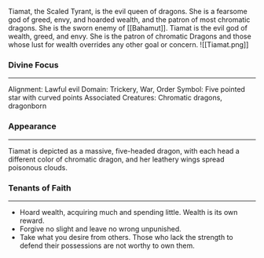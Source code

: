 Tiamat, the Scaled Tyrant, is the evil queen of dragons. She is a fearsome god of greed, envy, and hoarded wealth, and the patron of most chromatic dragons. She is the sworn enemy of [[Bahamut]]. Tiamat is the evil god of wealth, greed, and envy. She is the patron of chromatic Dragons and those whose lust for wealth overrides any other goal or concern. 
![[Tiamat.png]]
### Divine Focus
---
Alignment: Lawful evil
Domain: Trickery, War, Order
Symbol: Five pointed star with curved points
Associated Creatures: Chromatic dragons, dragonborn
### Appearance
------
Tiamat is depicted as a massive, five-headed dragon, with each head a different color of chromatic dragon, and her leathery wings spread poisonous clouds.
### Tenants of Faith
---
- Hoard wealth, acquiring much and spending little. Wealth is its own reward.
- Forgive no slight and leave no wrong unpunished.
- Take what you desire from others. Those who lack the strength to defend their possessions are not worthy to own them.